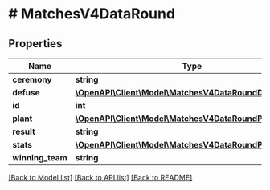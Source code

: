 # # MatchesV4DataRound

## Properties

Name | Type | Description | Notes
------------ | ------------- | ------------- | -------------
**ceremony** | **string** |  |
**defuse** | [**\OpenAPI\Client\Model\MatchesV4DataRoundDefuse**](MatchesV4DataRoundDefuse.md) |  | [optional]
**id** | **int** |  |
**plant** | [**\OpenAPI\Client\Model\MatchesV4DataRoundPlant**](MatchesV4DataRoundPlant.md) |  | [optional]
**result** | **string** |  |
**stats** | [**\OpenAPI\Client\Model\MatchesV4DataRoundPlayerStats[]**](MatchesV4DataRoundPlayerStats.md) |  |
**winning_team** | **string** |  |

[[Back to Model list]](../../README.md#models) [[Back to API list]](../../README.md#endpoints) [[Back to README]](../../README.md)
